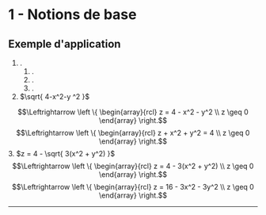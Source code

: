 # 1 - Notions de base

## Exemple d'application

1. .
	1. .
	2. .
	3. .
2. $\sqrt{ 4-x^2-y ^2 }$
   
$$\Leftrightarrow \left \{
\begin{array}{rcl}
z = 4 - x^2 - y^2 \\
z \geq 0
\end{array}
\right.$$
$$\Leftrightarrow \left \{
\begin{array}{rcl}
z + x^2 + y^2 = 4 \\
z \geq 0
\end{array}
\right.$$
3. $z = 4 - \sqrt{ 3(x^2 + y^2) }$
$$\Leftrightarrow \left \{
\begin{array}{rcl}
z = 4 - 3(x^2 + y^2) \\
z \geq 0
\end{array}
\right.$$
$$\Leftrightarrow \left \{
\begin{array}{rcl}
z = 16 - 3x^2 - 3y^2 \\
z \geq 0
\end{array}
\right.$$
_______

